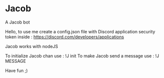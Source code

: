 # Jacob
A Jacob bot

Hello, to use me create a config.json file with Discord application security token inside :
https://discord.com/developers/applications

Jacob works with nodeJS

To initialize Jacob chan use : !J init
To make Jacob send a message use : !J MESSAGE

Have fun ;)
